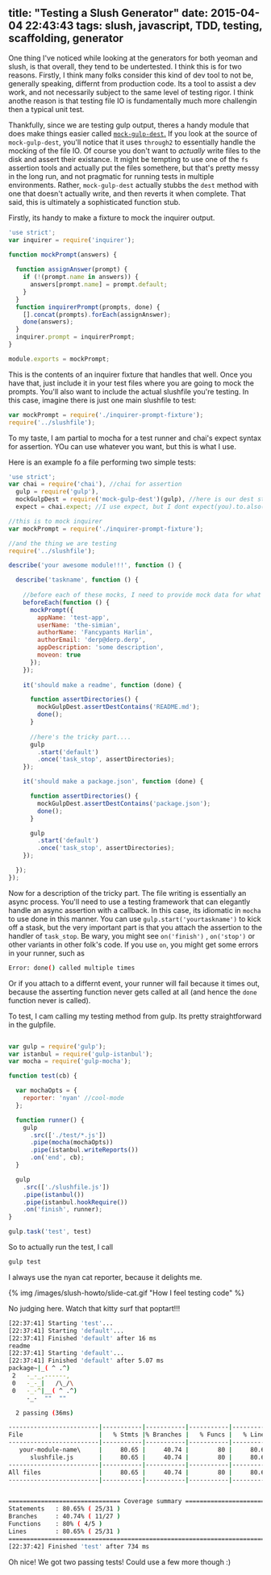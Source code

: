 title: "Testing a Slush Generator"
date: 2015-04-04 22:43:43
tags: slush, javascript, TDD, testing, scaffolding, generator
---

One thing I've noticed while looking at the generators for both yeoman and slush, is that overall, they tend to be undertested. I think this is for two reasons. Firstly, I think many folks consider this kind of dev tool to not be, generally speaking, differnt from production code. Its a tool to assist a dev work, and not necessarily subject to the same level of testing rigor. I think anothe reason is that testing file IO is fundamentally much more challengin then a typical unit test.

<!-- more -->

Thankfully, since we are testing gulp output, theres a handy module that does make things easier called [`mock-gulp-dest`.](https://github.com/slushjs/mock-gulp-dest) If you look at the source of `mock-gulp-dest`, you'll notice that it uses `through2` to essentially handle the mocking of the file IO. Of course you don't want to *actually* write files to the disk and assert their existance. It might be tempting to use one of the `fs` assertion tools and actually put the files somethere, but that's pretty messy in the long run, and not pragmatic for running tests in multiple environments. Rather, `mock-gulp-dest` actually stubbs the `dest` method with one that doesn't actually write, and then reverts it when complete. That said, this is ultimately a sophisticated function stub.

Firstly, its handy to make a fixture to mock the inquirer output. 

```js
'use strict';
var inquirer = require('inquirer');

function mockPrompt(answers) {
  
  function assignAnswer(prompt) {
    if (!(prompt.name in answers)) {
      answers[prompt.name] = prompt.default;
    }
  }
  function inquirerPrompt(prompts, done) {
    [].concat(prompts).forEach(assignAnswer);
    done(answers);
  }
  inquirer.prompt = inquirerPrompt;
}

module.exports = mockPrompt;
```


This is the contents of an inquirer fixture that handles that well. Once you have that, just include it in your test files where you are going to mock the prompts. You'll also want to include the actual slushfile you're testing. In this case, imagine there is just one main slushfile to test:

```js
var mockPrompt = require('./inquirer-prompt-fixture');
require('../slushfile');
```


To my taste, I am partial to mocha for a test runner and chai's expect syntax for assertion. YOu can use whatever you want, but this is what I use.


Here is an example fo a file performing two simple tests:

```js
'use strict';
var chai = require('chai'), //chai for assertion
  gulp = require('gulp'), 
  mockGulpDest = require('mock-gulp-dest')(gulp), //here is our dest stub
  expect = chai.expect; //I use expect, but I dont expect(you).to.also()

//this is to mock inquirer
var mockPrompt = require('./inquirer-prompt-fixture');

//and the thing we are testing
require('../slushfile');

describe('your awesome module!!!', function () {

  describe('taskname', function () {
    
    //before each of these mocks, I need to provide mock data for what might have been responses
    beforeEach(function () {
      mockPrompt({
        appName: 'test-app',
        userName: 'the-simian',
        authorName: 'Fancypants Harlin',
        authorEmail: 'derp@derp.derp',
        appDescription: 'some description',
        moveon: true
      });
    });
    
    it('should make a readme', function (done) {

      function assertDirectories() {
        mockGulpDest.assertDestContains('README.md');
        done();
      }
      
      //here's the tricky part....
      gulp
        .start('default')
        .once('task_stop', assertDirectories);
    });

    it('should make a package.json', function (done) {

      function assertDirectories() {
        mockGulpDest.assertDestContains('package.json');
        done();
      }

      gulp
        .start('default')
        .once('task_stop', assertDirectories);
    });

  });
});
```

Now for a description of the tricky part. The file writing is essentially an async process. You'll need to use a testing framework that can elegantly handle an async assertion with a callback. In this case, its idiomatic in `mocha` to use done in this manner. You can use `gulp.start('yourtaskname')` to kick off a stask, but the very important part is that you attach the assertion to the handler of `task_stop`. Be wary, you might see `on('finish')` , `on('stop')` or other variants in other folk's code. If you use `on`, you might get some errors in your runner, such as

```sh
Error: done() called multiple times
```

Or if you attach to a differnt event,  your runner will fail because it times out, because the asserting function never gets called at all (and hence the `done` function never is called).

To test, I cam calling my testing method from gulp. Its pretty straightforward in the gulpfile.


```js

var gulp = require('gulp');
var istanbul = require('gulp-istanbul');
var mocha = require('gulp-mocha');

function test(cb) {

  var mochaOpts = {
    reporter: 'nyan' //cool-mode
  };

  function runner() {
    gulp
      .src(['./test/*.js'])
      .pipe(mocha(mochaOpts))
      .pipe(istanbul.writeReports())
      .on('end', cb);
  }

  gulp
    .src(['./slushfile.js'])
    .pipe(istanbul())
    .pipe(istanbul.hookRequire())
    .on('finish', runner);
}

gulp.task('test', test)
```

So to actually run the test, I call

```js
gulp test

```


I always use the nyan cat reporter, because it delights me. 

{% img /images/slush-howto/slide-cat.gif "How I feel testing code" %}

No judging here. 
Watch that kitty surf that poptart!!!


```sh
[22:37:41] Starting 'test'...
[22:37:41] Starting 'default'...
[22:37:41] Finished 'default' after 16 ms
readme
[22:37:41] Starting 'default'...
[22:37:41] Finished 'default' after 5.07 ms
package~|_( ^ .^)
 2   -_-_,------,
 0   -_-_|   /\_/\
 0   -_-^|__( ^ .^)
     -_-  ""  ""

  2 passing (36ms)

-------------------------|-----------|-----------|-----------|-----------|
File                     |   % Stmts |% Branches |   % Funcs |   % Lines |
-------------------------|-----------|-----------|-----------|-----------|
   your-module-name\     |     80.65 |     40.74 |        80 |     80.65 |
      slushfile.js       |     80.65 |     40.74 |        80 |     80.65 |
-------------------------|-----------|-----------|-----------|-----------|
All files                |     80.65 |     40.74 |        80 |     80.65 |
-------------------------|-----------|-----------|-----------|-----------|


=============================== Coverage summary ===============================
Statements   : 80.65% ( 25/31 )
Branches     : 40.74% ( 11/27 )
Functions    : 80% ( 4/5 )
Lines        : 80.65% ( 25/31 )
================================================================================
[22:37:42] Finished 'test' after 734 ms
```

Oh nice! We got two passing tests! Could use a few more though :)


